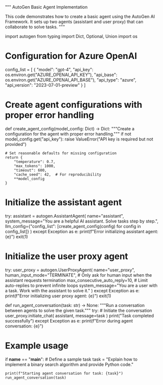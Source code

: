"""
AutoGen Basic Agent Implementation

This code demonstrates how to create a basic agent using the AutoGen AI Framework.
It sets up two agents (assistant and user proxy) that can collaborate to solve tasks.
"""

import autogen
from typing import Dict, Optional, Union
import os

# Configuration for Azure OpenAI
config_list = [
    {
        "model": "gpt-4",
        "api_key": os.environ.get("AZURE_OPENAI_API_KEY"),
        "api_base": os.environ.get("AZURE_OPENAI_API_BASE"),
        "api_type": "azure",
        "api_version": "2023-07-01-preview"
    }
]

# Create agent configurations with proper error handling
def create_agent_config(model_config: Dict) -> Dict:
    """Create a configuration for the agent with proper error handling."""
    if not model_config.get("api_key"):
        raise ValueError("API key is required but not provided")
    
    # Set reasonable defaults for missing configuration
    return {
        "temperature": 0.7,
        "max_tokens": 1000,
        "timeout": 600,
        "cache_seed": 42,  # For reproducibility
        **model_config
    }

# Initialize the assistant agent
try:
    assistant = autogen.AssistantAgent(
        name="assistant",
        system_message="You are a helpful AI assistant. Solve tasks step by step.",
        llm_config={"config_list": [create_agent_config(config) for config in config_list]}
    )
except Exception as e:
    print(f"Error initializing assistant agent: {e}")
    exit(1)

# Initialize the user proxy agent
try:
    user_proxy = autogen.UserProxyAgent(
        name="user_proxy",
        human_input_mode="TERMINATE",  # Only ask for human input when the assistant requests termination
        max_consecutive_auto_reply=10,  # Limit auto-replies to prevent infinite loops
        system_message="You are a user with a task. Work with the assistant to solve it."
    )
except Exception as e:
    print(f"Error initializing user proxy agent: {e}")
    exit(1)

def run_agent_conversation(task: str) -> None:
    """Run a conversation between agents to solve the given task."""
    try:
        # Initiate the conversation
        user_proxy.initiate_chat(
            assistant,
            message=task
        )
        print("Task completed successfully")
    except Exception as e:
        print(f"Error during agent conversation: {e}")

# Example usage
if __name__ == "__main__":
    # Define a sample task
    task = "Explain how to implement a binary search algorithm and provide Python code."
    
    print(f"Starting agent conversation for task: {task}")
    run_agent_conversation(task)
